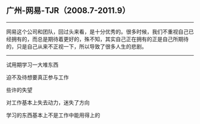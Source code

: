 ## 广州-网易-TJR（2008.7-2011.9）

---

网易这个公司和团队，回过头来看，是十分优秀的。很多时候，我们不重视自己已经拥有的，而总是期待着更好的，殊不知，其实自己正在拥有的正是自己所期待的，只是自己从来不正视一下，所以导致了很多人生的悲剧。

---

试用期学习一大堆东西

迫不及待想要真正参与工作

些许的失望

对工作基本上失去动力，迷失了方向

学习的东西基本上不是工作中能用得上的



